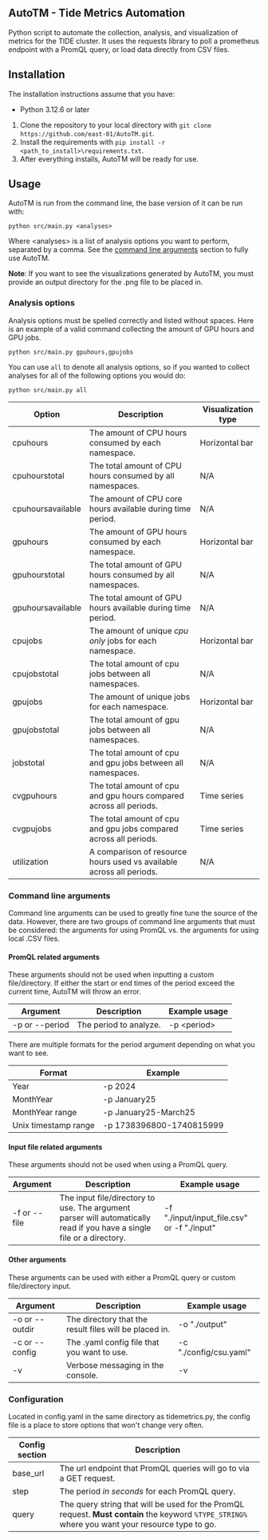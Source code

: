 AutoTM - Tide Metrics Automation
---

Python script to automate the collection, analysis, and visualization of metrics for the TIDE cluster. It uses the requests library to poll a prometheus endpoint with a PromQL query, or load data directly from CSV files.

## Installation

The installation instructions assume that you have:
- Python 3.12.6 or later

1. Clone the repository to your local directory with `git clone https://github.com/east-01/AutoTM.git`.
2. Install the requirements with `pip install -r <path_to_install>\requirements.txt`.
3. After everything installs, AutoTM will be ready for use.

## Usage

AutoTM is run from the command line, the base version of it can be run with:
```
python src/main.py <analyses>
```
Where \<analyses\> is a list of analysis options you want to perform, separated by a comma. See the [command line arguments](#command-line-arguments) section to fully use AutoTM.

**Note**: If you want to see the visualizations generated by AutoTM, you must provide an output directory for the .png file to be placed in.

### Analysis options

Analysis options must be spelled correctly and listed without spaces. Here is an example of a valid command collecting the amount of GPU hours and GPU jobs.
```
python src/main.py gpuhours,gpujobs
```
You can use `all` to denote all analysis options, so if you wanted to collect analyses for all of the following options you would do:
```
python src/main.py all
```

Option | Description | Visualization type |
-------|-------------|--------------------|
cpuhours | The amount of CPU hours consumed by each namespace. | Horizontal bar
cpuhourstotal | The total amount of CPU hours consumed by all namespaces. | N/A
cpuhoursavailable | The amount of CPU core hours available during time period. | N/A
gpuhours | The amount of GPU hours consumed by each namespace. | Horizontal bar
gpuhourstotal | The total amount of GPU hours consumed by all namespaces. | N/A
gpuhoursavailable | The total amount of GPU hours available during time period. | N/A
cpujobs | The amount of unique *cpu only* jobs for each namespace. | Horizontal bar
cpujobstotal | The total amount of cpu jobs between all namespaces. | N/A
gpujobs | The amount of unique jobs for each namespace. | Horizontal bar
gpujobstotal | The total amount of gpu jobs between all namespaces. | N/A
jobstotal | The total amount of cpu and gpu jobs between all namespaces. | N/A
cvgpuhours | The total amount of cpu and gpu hours compared across all periods. | Time series
cvgpujobs | The total amount of cpu and gpu jobs compared across all periods. | Time series
utilization | A comparison of resource hours used vs available across all periods. | N/A

### Command line arguments

Command line arguments can be used to greatly fine tune the source of the data. However, there are two groups of command line arguments that must be considered: the arguments for using PromQL vs. the arguments for using local .CSV files.

#### PromQL related arguments

These arguments should not be used when inputting a custom file/directory. If either the start or end times of the period exceed the current time, AutoTM will throw an error.

Argument | Description | Example usage
---------|-------------|--------------
-p or --period | The period to analyze. | -p \<period\>

There are multiple formats for the period argument depending on what you want to see.

Format | Example
-------|---------
Year | -p 2024
MonthYear | -p January25
MonthYear range | -p January25-March25
Unix timestamp range | -p 1738396800-1740815999

#### Input file related arguments

These arguments should not be used when using a PromQL query.

Argument | Description | Example usage
---------|-------------|--------------
-f or --file | The input file/directory to use. The argument parser will automatically read if you have a single file or a directory. | -f "./input/input_file.csv" or -f "./input"

#### Other arguments

These arguments can be used with either a PromQL query or custom file/directory input.

Argument | Description | Example usage
---------|-------------|--------------
-o or --outdir | The directory that the result files will be placed in. | -o "./output"
-c or --config | The .yaml config file that you want to use. | -c "./config/csu.yaml"
-v | Verbose messaging in the console. | -v

### Configuration

Located in config.yaml in the same directory as tidemetrics.py, the config file is a place to store options that won't change very often.

Config section | Description
---------------|------------
base_url | The url endpoint that PromQL queries will go to via a GET request.
step | The period *in seconds* for each PromQL query.
query | The query string that will be used for the PromQL request. **Must contain** the keyword `%TYPE_STRING%` where you want your resource type to go.